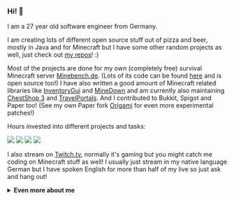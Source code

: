 ### Hi! 👋

I am a 27 year old software engineer from Germany.

I am creating lots of different open source stuff out of pizza and beer, mostly in Java and for Minecraft but I have some other random projects as well, just check out [my repos](https://github.com/Phoenix616?tab=repositories)! :)

Most of the projects are done for my own (completely free) survival Minecraft server [Minebench.de](https://s.moep.tv/minebench). (Lots of its code can be found [here](https://github.com/Minebench) and is open source too!) I have also written a good amount of Minecraft related libraries like [InventoryGui](https://github.com/Phoenix616/InventoryGui) and [MineDown](https://github.com/Phoenix616/MineDown) and am currently also maintaining [ChestShop 3](https://github.com/ChestShop-authors/ChestShop-3) and [TravelPortals](https://github.com/cppchriscpp/TravelPortals). And I contributed to Bukkit, Spigot and Paper too! (See my own Paper fork [Origami](https://github.com/Minebench/Origami/) for even more experimental patches!)

Hours invested into different projects and tasks:

![](https://badges.phoenix616.dev/Minebench.svg) ![](https://badges.phoenix616.dev/SpigotStaffing.svg) ![](https://badges.phoenix616.dev/ChestShop.svg) ![](https://badges.phoenix616.dev/Server.svg)

I also stream on [Twitch.tv](https://s.moep.tv/tmtwitch), normally it's gaming but you might catch me coding on Minecraft stuff as well! I usually just stream in my native language German but I have spoken English for more than half of my live so just ask and hang out!

<details>
  <summary><b>Even more about me</b></summary>

#### Stuff I like 👍
- 🦙 Llamas!
- 👥 Open Source
- 🔑 Crypto Currencies
- ⛏ Minecraft
- 🤖 Everything cyperpunk
- 🦄 My Little Pony: Friendship is Magic
- ♏️ Homestuck

#### Social stuff 👀   
- [Website](https://phoenix616.dev)
- [Keybase](https://s.moep.tv/keybase)
- [Twitter](https://s.moep.tv/twitter)
- [Twitch](https://s.moep.tv/tmtwitch)
- [YouTube](https://s.moep.tv/youtube)
- [SpigotMc](https://www.spigotmc.org/members/phoenix616.3651/)

#### Money 🤑
Developemnt costs time and almost all my work is open source! If you too believe in the massive value of open source software and want to support me directly then I would highly appreciate that! [Click here](https://tip.phoenix616.dev) to learn more.

Options include [GitHub sponsors](https://github.com/sponsors/Phoenix616), Paypal, Patreon and varius crypto currencies!
</details>
